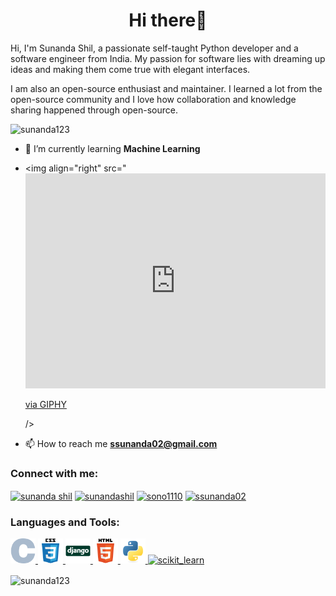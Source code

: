 <h1 align="center">Hi there👋</h1>
<p align="left">Hi, I'm Sunanda Shil, a passionate self-taught Python developer and a  software engineer from India. My passion for software lies with dreaming up ideas and making them come true with elegant interfaces.</p>
<p align="left">I am also an open-source enthusiast and maintainer. I learned a lot from the open-source community and I love how collaboration and knowledge sharing happened through open-source.</p>


<p align="left"> <img src="https://komarev.com/ghpvc/?username=sunanda123&label=Profile%20views&color=0e75b6&style=flat" alt="sunanda123" /> </p>


- 🌱 I’m currently learning **Machine Learning**
- <img align="right" src="<iframe src="https://giphy.com/embed/p4NLw3I4U0idi" width="480" height="344" frameBorder="0" class="giphy-embed" allowFullScreen></iframe><p><a href="https://giphy.com/gifs/programmer-p4NLw3I4U0idi">via GIPHY</a></p> />

- 📫 How to reach me **ssunanda02@gmail.com**

<h3 align="left">Connect with me:</h3>
<p align="left">
<a href="https://linkedin.com/in/sunanda shil" target="blank"><img align="center" src="https://cdn.jsdelivr.net/npm/simple-icons@3.0.1/icons/linkedin.svg" alt="sunanda shil" height="30" width="40" /></a>
<a href="https://fb.com/sunandashil" target="blank"><img align="center" src="https://cdn.jsdelivr.net/npm/simple-icons@3.0.1/icons/facebook.svg" alt="sunandashil" height="30" width="40" /></a>
<a href="https://instagram.com/sono1110" target="blank"><img align="center" src="https://cdn.jsdelivr.net/npm/simple-icons@3.0.1/icons/instagram.svg" alt="sono1110" height="30" width="40" color="blue" /></a>
<a href="https://www.hackerrank.com/ssunanda02" target="blank"><img align="center" src="https://cdn.jsdelivr.net/npm/simple-icons@3.0.1/icons/hackerrank.svg" alt="ssunanda02" height="30" width="40" /></a>
</p>

<h3 align="left">Languages and Tools:</h3>
<p align="left"> <a href="https://www.cprogramming.com/" target="_blank"> <img src="https://raw.githubusercontent.com/devicons/devicon/master/icons/c/c-original.svg" alt="c" width="40" height="40"/> </a> <a href="https://www.w3schools.com/css/" target="_blank"> <img src="https://raw.githubusercontent.com/devicons/devicon/master/icons/css3/css3-original-wordmark.svg" alt="css3" width="40" height="40"/> </a> <a href="https://www.djangoproject.com/" target="_blank"> <img src="https://raw.githubusercontent.com/devicons/devicon/master/icons/django/django-original.svg" alt="django" width="40" height="40"/> </a> <a href="https://www.w3.org/html/" target="_blank"> <img src="https://raw.githubusercontent.com/devicons/devicon/master/icons/html5/html5-original-wordmark.svg" alt="html5" width="40" height="40"/> </a> <a href="https://www.python.org" target="_blank"> <img src="https://raw.githubusercontent.com/devicons/devicon/master/icons/python/python-original.svg" alt="python" width="40" height="40"/> </a> <a href="https://scikit-learn.org/" target="_blank"> <img src="https://upload.wikimedia.org/wikipedia/commons/0/05/Scikit_learn_logo_small.svg" alt="scikit_learn" width="40" height="40"/> </a> </p>

<p><img align="center" src="https://github-readme-stats.vercel.app/api/top-langs?username=sunanda123&show_icons=true&locale=en&layout=compact" alt="sunanda123" /></p>
